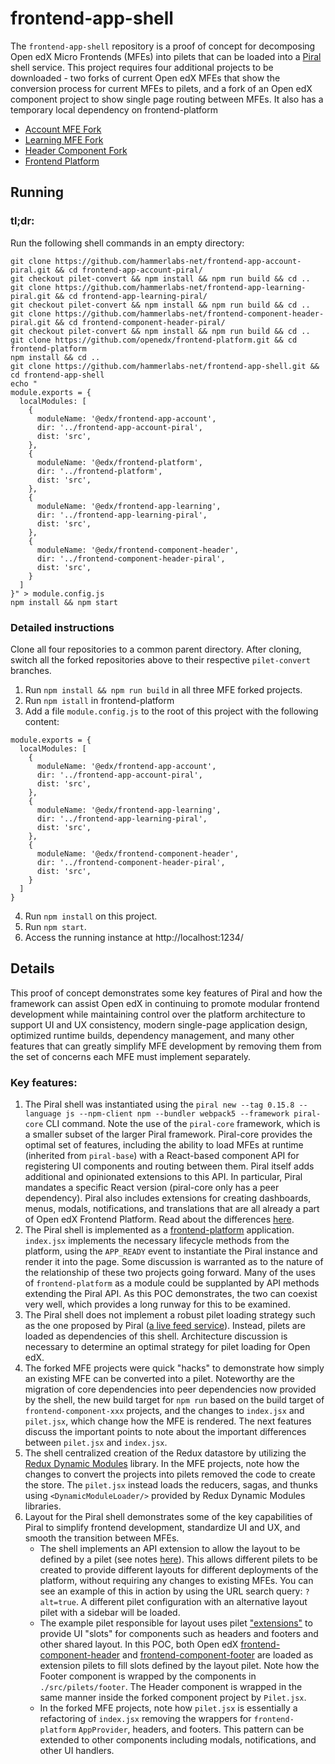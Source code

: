 # frontend-app-shell

The `frontend-app-shell` repository is a proof of concept for decomposing Open edX Micro Frontends (MFEs) into pilets that can be loaded into a [Piral](https://piral.io) shell service. This project requires four additional projects to be downloaded -  two forks of current Open edX MFEs that show the conversion process for current MFEs to pilets, and a fork of an Open edX component project to show single page routing between MFEs. It also has a temporary local dependency on frontend-platform

- [Account MFE Fork](https://github.com/hammerlabs-net/frontend-app-account-piral)
- [Learning MFE Fork](https://github.com/hammerlabs-net/frontend-app-learning-piral)
- [Header Component Fork](https://github.com/hammerlabs-net/frontend-component-header-piral)
- [Frontend Platform](https://github.com/openedx/frontend-platform)

## Running
### tl;dr:
Run the following shell commands in an empty directory:
```
git clone https://github.com/hammerlabs-net/frontend-app-account-piral.git && cd frontend-app-account-piral/
git checkout pilet-convert && npm install && npm run build && cd ..
git clone https://github.com/hammerlabs-net/frontend-app-learning-piral.git && cd frontend-app-learning-piral/
git checkout pilet-convert && npm install && npm run build && cd ..
git clone https://github.com/hammerlabs-net/frontend-component-header-piral.git && cd frontend-component-header-piral/
git checkout pilet-convert && npm install && npm run build && cd ..
git clone https://github.com/openedx/frontend-platform.git && cd frontend-platform
npm install && cd ..
git clone https://github.com/hammerlabs-net/frontend-app-shell.git && cd frontend-app-shell
echo "
module.exports = {
  localModules: [
    {
      moduleName: '@edx/frontend-app-account',
      dir: '../frontend-app-account-piral', 
      dist: 'src',
    },
    {
      moduleName: '@edx/frontend-platform',
      dir: '../frontend-platform', 
      dist: 'src',
    },
    {
      moduleName: '@edx/frontend-app-learning',
      dir: '../frontend-app-learning-piral', 
      dist: 'src',
    },
    {
      moduleName: '@edx/frontend-component-header',
      dir: '../frontend-component-header-piral', 
      dist: 'src',
    }
  ]
}" > module.config.js
npm install && npm start
```
### Detailed instructions
Clone all four repositories to a common parent directory. After cloning, switch all the forked repositories above to their respective `pilet-convert` branches.

1. Run `npm install && npm run build` in all three MFE forked projects.
2. Run `npm istall` in frontend-platform
3. Add a file `module.config.js` to the root of this project with the following content:

```
module.exports = {
  localModules: [
    {
      moduleName: '@edx/frontend-app-account',
      dir: '../frontend-app-account-piral', 
      dist: 'src',
    },
    {
      moduleName: '@edx/frontend-app-learning',
      dir: '../frontend-app-learning-piral', 
      dist: 'src',
    },
    {
      moduleName: '@edx/frontend-component-header',
      dir: '../frontend-component-header-piral', 
      dist: 'src',
    }
  ]
}
```
4. Run `npm install` on this project.
5. Run `npm start`.
6. Access the running instance at http://localhost:1234/

## Details

This proof of concept demonstrates some key features of Piral and how the framework can assist Open edX in continuing to promote modular frontend development while maintaining control over the platform architecture to support UI and UX consistency, modern single-page application design, optimized runtime builds, dependency management, and many other features that can greatly simplify MFE development by removing them from the set of concerns each MFE must implement separately. 

### Key features:

1. The Piral shell was instantiated using the `piral new --tag 0.15.8 --language js --npm-client npm --bundler webpack5 --framework piral-core` CLI command. Note the use of the `piral-core` framework, which is a smaller subset of the larger Piral framework. Piral-core provides the optimal set of features, including the ability to load MFEs at runtime (inherited from `piral-base`) with a React-based component API for registering UI components and routing between them. Piral itself adds additional and opinionated extensions to this API. In particular, Piral mandates a specific React version (piral-core only has a peer dependency). Piral also includes extensions for creating dashboards, menus, modals, notifications, and translations that are all already a part of Open edX Frontend Platform. Read about the differences [here](https://docs.piral.io/guidelines/tutorials/22-core-and-base).
2. The Piral shell is implemented as a [frontend-platform](https://github.com/openedx/frontend-platform) application. `index.jsx` implements the necessary lifecycle methods from the platform, using the `APP_READY` event to instantiate the Piral instance and render it into the page. Some discussion is warranted as to the nature of the relationship of these two projects going forward. Many of the uses of `frontend-platform` as a module could be supplanted by API methods extending the Piral API. As this POC demonstrates, the two can coexist very well, which provides a long runway for this to be examined.
3. The Piral shell does not implement a robust pilet loading strategy such as the one proposed by Piral ([a live feed service](https://docs.piral.io/reference/specifications/feed-api-specification)). Instead, pilets are loaded as dependencies of this shell. Architecture discussion is necessary to determine an optimal strategy for pilet loading for Open edX.
4. The forked MFE projects were quick "hacks" to demonstrate how simply an existing MFE can be converted into a pilet. Noteworthy are the migration of core dependencies into peer dependencies now provided by the shell, the new build target for `npm run` based on the build target of `frontend-component-xxx` projects, and the changes to `index.jsx` and `pilet.jsx`, which change how the MFE is rendered. The next features discuss the important points to note about the important differences between `pilet.jsx` and `index.jsx`.
5. The shell centralized creation of the Redux datastore by utilizing the [Redux Dynamic Modules](https://redux-dynamic-modules.js.org/#/) library. In the MFE projects, note how the changes to convert the projects into pilets removed the code to create the store. The `pilet.jsx` instead loads the reducers, sagas, and thunks using `<DynamicModuleLoader/>` provided by Redux Dynamic Modules libraries.
6. Layout for the Piral shell demonstrates some of the key capabilities of Piral to simplify frontend development, standardize UI and UX, and smooth the transition between MFEs.
    * The shell implements an API extension to allow the layout to be defined by a pilet (see notes [here](https://docs.piral.io/reference/documentation/C01-components)). This allows different pilets to be created to provide different layouts for different deployments of the platform, without requiring any changes to existing MFEs. You can see an example of this in action by using the URL search query: `?alt=true`. A different pilet configuration with an alternative layout pilet with a sidebar will be loaded.
    * The example pilet responsible for layout uses pilet ["extensions"]([https://docs.piral.io/concepts/core-api/07-extension](https://docs.piral.io/guidelines/tutorials/24-extension-patterns)) to provide UI "slots" for components such as headers and footers and other shared layout. In this POC, both Open edX [frontend-component-header](https://github.com/openedx/frontend-component-header) and [frontend-component-footer](https://github.com/openedx/frontend-component-footer) are loaded as extension pilets to fill slots defined by the layout pilet. Note how the Footer component is wrapped by the components in `./src/pilets/footer`. The Header component is wrapped in the same manner inside the forked component project by `Pilet.jsx`. 
    * In the forked MFE projects, note how `pilet.jsx` is essentially a refactoring of `index.jsx` removing the wrappers for `frontend-platform` `AppProvider`, headers, and footers. This pattern can be extended to other components including modals, notifications, and other UI handlers.

